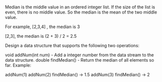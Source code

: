 Median is the middle value in an ordered integer list. If the size of the list is even, there is no middle value. So the median is the mean of the two middle value.

For example,
[2,3,4] , the median is 3 

[2,3], the median is (2 + 3) / 2 = 2.5 

Design a data structure that supports the following two operations:

void addNum(int num) - Add a integer number from the data stream to the data structure.
double findMedian() - Return the median of all elements so far.
Example:

addNum(1)
addNum(2)
findMedian() -> 1.5
addNum(3) 
findMedian() -> 2